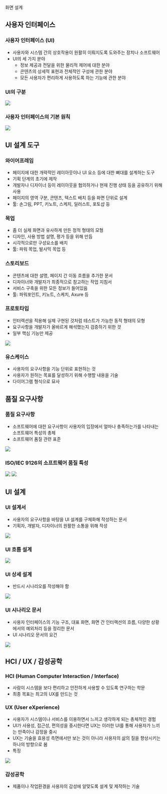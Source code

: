  화면 설계

## 사용자 인터페이스

### 사용자 인터페이스 (UI)

- 사용자와 시스템 간의 상호작용이 원활히 이뤄지도록 도와주는 장치나 소프트웨어
- UI의 세 가지 분야
	- 정보 제공과 전달을 위한 물리적 제어에 대한 분야
	- 콘텐츠의 상세적 표현과 전체적인 구성에 관한 분야
	- 모든 사용자가 편리하게 사용하도록 하는 기능에 관한 분야

### UI의 구분

![](https://i.imgur.com/kvMKsuv.png)

### 사용자 인터페이스의 기본 원칙

![](https://i.imgur.com/yQbMhc9.png)

## UI 설계 도구

### 와이어프레임

- 페이지에 대한 개략적인 레이아웃이나 UI 요소 등에 대한 뼈대를 설계하는 도구
- 기획 단계의 초기에 제작
- 개발자나 디자이너 등이 레이아웃을 협의하거나 현재 진행 상태 등을 공유하기 위해 사용
- 페이지의 영역 구분, 콘텐츠, 텍스트 배치 등을 화면 단위로 설계
- 툴: 손그림, PPT, 키노트, 스케치, 일러스트, 포토샵 등

### 목업

- 좀 더 실제 화면과 유사하게 만든 정적 형태의 모형
- 디자인, 사용 방법 설명, 평가 등을 위해 만듬
- 시각적으로만 구성요소를 배치
- 툴: 파워 목업, 발사믹 목업 등

### 스토리보드

- 콘텐츠에 대한 설명, 페이지 간 이동 흐름을 추가한 문서
- 디자이너와 개발자가 최종적으로 참고하는 작업 지침서
- 서비스 구축을 위한 모든 정보가 들어있음
- 툴: 파워포인트, 키노트, 스케치, Axure 등

### 프로토타입

- 인터렉션을 적용해 실제 구현된 것처럼 테스트가 가능한 동적 형태의 모형
- 요구사항을 개발자가 올바르게 해석했는지 검증하기 위한 것
- 일부 핵심 기능만 제공

![](https://i.imgur.com/oq2drIC.png)

### 유스케이스

- 사용자의 요구사항을 기능 단위로 표현하는 것
- 사용자가 원하는 목표를 달성하기 위해 수행할 내용을 기술
- 다이어그램 형식으로 묘사

## 품질 요구사항

### 품질 요구사항

- 소프트웨어에 대한 요구사항이 사용자의 입장에서 얼마나 충족하는가를 나타내는 소프트웨어 특성의 총체
- 소프트웨어 품질 관련 표준

![](https://i.imgur.com/4owZALc.png)

### ISO/IEC 9126의 소프트웨어 품질 특성

![](https://i.imgur.com/6yzlktr.png)
![](https://i.imgur.com/CNkP8uq.png)

## UI 설계

### UI 설계서

- 사용자의 요구사항을 바탕을 UI 설계를 구체화해 작성하는 문서
- 기획자, 개발자, 디자이너의 원활한 소통을 위해 작성

![](https://i.imgur.com/y0os0Br.png)

### UI 흐름 설계

![](https://i.imgur.com/HmiL5KO.png)

### UI 상세 설계

- 반드시 시나리오를 작성해야 함

![](https://i.imgur.com/UI9G4sZ.png)

### UI 시나리오 문서

- 사용자 인터페이스의 기능 구조, 대표 화면, 화면 간 인터랙션의 흐름, 다양한 상황에서의 예외처리 등을 정리한 문서
- UI 시나리오 문서의 요건

![](https://i.imgur.com/F5Vx88Q.png)

## HCI / UX / 감성공학

### HCI (Human Computer Interaction / Interface)

- 사람이 시스템을 보다 편리하고 안전하게 사용할 수 있도록 연구하는 학문
- 최종 목표는 최고의 UX를 만드는 것

### UX (User eXperience)

- 사용자가 시스템이나 서비스를 이용하면서 느끼고 생각하게 되는 총체적인 경험
- UI가 사용성, 접근성, 편의성을 중시한다면 UX는 이러한 UI를 통해 사용자가 느끼는 만족이나 감정을 중시
- UX는 기술을 효용성 측면에서만 보는 것이 아니라 사용자의 삶의 질을 향상시키는 하나의  방향으로 봄
- 특징

![](https://i.imgur.com/xKrA69N.png)

### 감성공학

- 제품이나 작업환경을 사용자의 감성에 알맞도록 설계 및 제작하는 기술